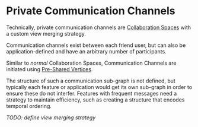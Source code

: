 # Private Communication Channels

Technically, private communication channels are [Collaboration Spaces](https://github.com/fsteff/certacrypt/blob/master/docs/multiwriter.md) with a custom view merging strategy.

Communication channels exist between each friend user, but can also be application-defined and have an arbitrary number of participants.

Similar to *normal* Collaboration Spaces, Communication Channels are initiated using [Pre-Shared Vertices](https://github.com/fsteff/certacrypt/blob/master/docs/preshared-vertices.md).

The structure of such a communication sub-graph is not defined, but typically each feature or application would get its own sub-graph in order to ensure these do not interfer. Features with frequent messages need a strategy to maintain efficiency, such as creating a structure that encodes temporal ordering.

*TODO: define view merging strategy*
